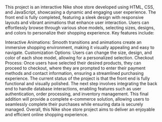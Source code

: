 This project is an interactive Nike shoe store developed using HTML, CSS, and JavaScript, showcasing a dynamic and engaging user experience. The front end is fully completed, featuring a sleek design with responsive layouts and vibrant animations that enhance user interaction. Users can effortlessly browse through various shoe models, selecting sizes, designs, and colors to personalize their shopping experience. Key features include:

Interactive Animations: Smooth transitions and animations create an immersive shopping environment, making it visually appealing and easy to navigate.
Customization Options: Users can change the size, design, and color of each shoe model, allowing for a personalized selection.
Checkout Process: Once users have selected their desired products, they can proceed to checkout, where they are prompted to enter their payment methods and contact information, ensuring a streamlined purchasing experience.
The current status of the project is that the front end is fully functional and visually polished. The next step involves integrating the back end to handle database interactions, enabling features such as user authentication, order processing, and inventory management. This final addition will provide a complete e-commerce solution, allowing users to seamlessly complete their purchases while ensuring data is securely managed. Overall, this Nike shoe store project aims to deliver an enjoyable and efficient online shopping experience.






